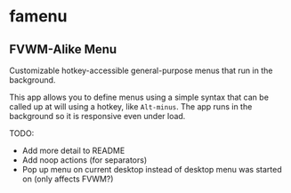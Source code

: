 # famenu #

## FVWM-Alike Menu ##

Customizable hotkey-accessible general-purpose menus that run in the background.

This app allows you to define menus using a simple syntax that can be called up at will using a hotkey, like `Alt-minus`. The app runs in the background so it is responsive even under load.

TODO:
* Add more detail to README
* Add noop actions (for separators)
* Pop up menu on current desktop instead of desktop menu was started on (only affects FVWM?)
